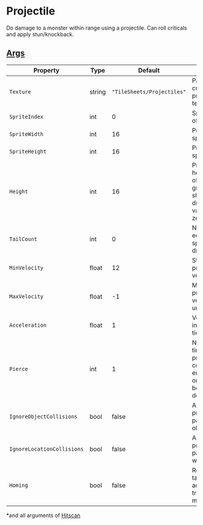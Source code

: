 # Projectile

Do damage to a monster within range using a projectile.
Can roll criticals and apply stun/knockback.

## [Args](~/api/TrinketTinker.Models.AbilityArgs.ProjectileArgs.yml)

| Property | Type | Default | Notes |
| -------- | ---- | ------- | ----- |
| `Texture` | string | `"TileSheets/Projectiles"` | Path to custom projectile texture. |
| `SpriteIndex` | int | 0 | Sprite index of projectile. |
| `SpriteWidth` | int | 16 | Projectile sprite width. |
| `SpriteHeight` |int | 16 | Projectile sprite height. |
| `Height` |int | 16 | Projectile height, as in offset from ground. A shadow is drawn if this value is non-zero. |
| `TailCount` | int | 0 | Number of echo/trail sprites to draw. |
| `MinVelocity` | float | 12 | Starting projectile velocity. |
| `MaxVelocity` | float | -1 | Maximum projectile velocity, -1 if unbounded. |
| `Acceleration` | float | 1 | Velocity increase per tick. |
| `Pierce` | int | 1 | Number of times the projectile can collide (with enemy object or terrain) before it is destroyed. |
| `IgnoreObjectCollisions` | bool | false | Allow projectile to pass through object/terrain. |
| `IgnoreLocationCollisions` | bool | false | Allow projectile to pass through walls. |
| `Homing` | bool | false | Recheck target and adjust trajectory midflight. |

*and all arguments of [Hitscan](4.z.004-Hitscan.md)
